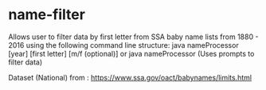# name-filter
Allows user to filter data by first letter from SSA baby name lists from 1880 - 2016 using the following command line structure:
java nameProcessor [year] [first letter] [m/f (optional)]
or
java nameProcessor (Uses prompts to filter data)

Dataset (National) from : https://www.ssa.gov/oact/babynames/limits.html
